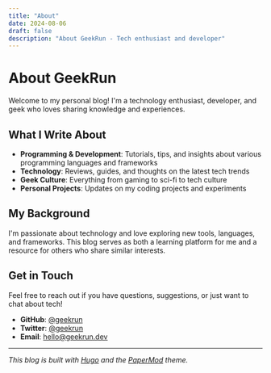 ```yaml
---
title: "About"
date: 2024-08-06
draft: false
description: "About GeekRun - Tech enthusiast and developer"
---
```


# About GeekRun

Welcome to my personal blog! I'm a technology enthusiast, developer, and geek who loves sharing knowledge and experiences.

## What I Write About

- **Programming & Development**: Tutorials, tips, and insights about various programming languages and frameworks
- **Technology**: Reviews, guides, and thoughts on the latest tech trends
- **Geek Culture**: Everything from gaming to sci-fi to tech culture
- **Personal Projects**: Updates on my coding projects and experiments

## My Background

I'm passionate about technology and love exploring new tools, languages, and frameworks. This blog serves as both a learning platform for me and a resource for others who share similar interests.

## Get in Touch

Feel free to reach out if you have questions, suggestions, or just want to chat about tech!

- **GitHub**: [@geekrun](https://github.com/geekrun)
- **Twitter**: [@geekrun](https://twitter.com/geekrun)
- **Email**: hello@geekrun.dev

---

*This blog is built with [Hugo](https://gohugo.io/) and the [PaperMod](https://github.com/adityatelange/hugo-PaperMod) theme.* 